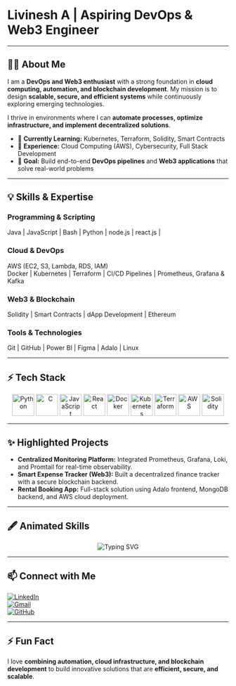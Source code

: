 # Livinesh A | Aspiring DevOps & Web3 Engineer 

---

## 👨‍💻 About Me
I am a **DevOps and Web3 enthusiast** with a strong foundation in **cloud computing, automation, and blockchain development**. My mission is to design **scalable, secure, and efficient systems** while continuously exploring emerging technologies.  

I thrive in environments where I can **automate processes, optimize infrastructure, and implement decentralized solutions**.

- 🌱 **Currently Learning:** Kubernetes, Terraform, Solidity, Smart Contracts  
- 💼 **Experience:** Cloud Computing (AWS), Cybersecurity, Full Stack Development  
- 🎯 **Goal:** Build end-to-end **DevOps pipelines** and **Web3 applications** that solve real-world problems  

---

## 💡 Skills & Expertise

### **Programming & Scripting**
Java | JavaScript | Bash | Python | node.js | react.js |  

### **Cloud & DevOps**
AWS (EC2, S3, Lambda, RDS, IAM)  
Docker | Kubernetes | Terraform | CI/CD Pipelines | Prometheus, Grafana & Kafka

### **Web3 & Blockchain**
Solidity | Smart Contracts | dApp Development | Ethereum  

### **Tools & Technologies**
Git | GitHub | Power BI | Figma | Adalo | Linux  

---

## ⚡ Tech Stack

<p align="center">
  <img src="https://cdn.jsdelivr.net/gh/devicons/devicon/icons/python/python-original.svg" width="50" alt="Python"/>
  <img src="https://cdn.jsdelivr.net/gh/devicons/devicon/icons/c/c-original.svg" width="50" alt="C"/>
  <img src="https://cdn.jsdelivr.net/gh/devicons/devicon/icons/javascript/javascript-original.svg" width="50" alt="JavaScript"/>
  <img src="https://cdn.jsdelivr.net/gh/devicons/devicon/icons/react/react-original.svg" width="50" alt="React"/>
  <img src="https://cdn.jsdelivr.net/gh/devicons/devicon/icons/docker/docker-original.svg" width="50" alt="Docker"/>
  <img src="https://cdn.jsdelivr.net/gh/devicons/devicon/icons/kubernetes/kubernetes-plain.svg" width="50" alt="Kubernetes"/>
  <img src="https://cdn.jsdelivr.net/gh/devicons/devicon/icons/terraform/terraform-original.svg" width="50" alt="Terraform"/>
  <img src="https://cdn.jsdelivr.net/gh/devicons/devicon/icons/aws/aws-original.svg" width="50" alt="AWS"/>
  <img src="https://cdn.jsdelivr.net/gh/devicons/devicon/icons/solidity/solidity-original.svg" width="50" alt="Solidity"/>
</p>

---

## ✨ Highlighted Projects
- **Centralized Monitoring Platform:** Integrated Prometheus, Grafana, Loki, and Promtail for real-time observability.  
- **Smart Expense Tracker (Web3):** Built a decentralized finance tracker with a secure blockchain backend.  
- **Rental Booking App:** Full-stack solution using Adalo frontend, MongoDB backend, and AWS cloud deployment.  

---

## 🖋️ Animated Skills
<p align="center">
  <img src="https://readme-typing-svg.herokuapp.com?font=Fira+Code&size=22&duration=3000&pause=500&color=F7AB0A&center=true&width=500&lines=DevOps+Engineer;Cloud+Architect;Web3+Developer;Blockchain+Innovator" alt="Typing SVG"/>
</p>

---

## 📫 Connect with Me
[![LinkedIn](https://img.shields.io/badge/LinkedIn-Livinesh-blue?logo=linkedin&logoColor=white)](https://linkedin.com/in/livi0107)  
[![Gmail](https://img.shields.io/badge/Gmail-livinesh.va@gmail.com-red?logo=gmail&logoColor=white)](mailto:livinesh.va@gmail.com)  
[![GitHub](https://img.shields.io/badge/GitHub-Livinesh-black?logo=github&logoColor=white)](https://github.com/Livinesh01)

---

## ⚡ Fun Fact
I love **combining automation, cloud infrastructure, and blockchain development** to build innovative solutions that are **efficient, secure, and scalable**.
